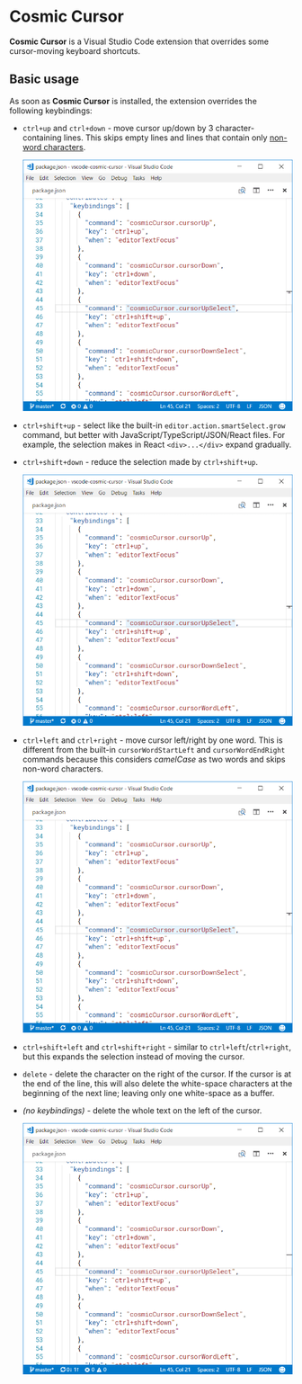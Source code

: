# Cosmic Cursor

**Cosmic Cursor** is a Visual Studio Code extension that overrides some cursor-moving keyboard shortcuts.

## Basic usage

As soon as **Cosmic Cursor** is installed, the extension overrides the following keybindings:

- `ctrl+up` and `ctrl+down` - move cursor up/down by 3 character-containing lines. This skips empty lines and lines that contain only [non-word characters](https://www.w3schools.com/Jsref/jsref_regexp_wordchar_non.asp).

	![ctrl+up](docs/ctrl+up.gif)

- `ctrl+shift+up` - select like the built-in `editor.action.smartSelect.grow` command, but better with JavaScript/TypeScript/JSON/React files. For example, the selection makes in React `<div>...</div>` expand gradually.
- `ctrl+shift+down` - reduce the selection made by `ctrl+shift+up`.

	![ctrl+shift+up](docs/ctrl+shift+up.gif)

- `ctrl+left` and `ctrl+right` - move cursor left/right by one word. This is different from the built-in `cursorWordStartLeft` and `cursorWordEndRight` commands because this considers _camelCase_ as two words and skips non-word characters.

	![ctrl+right](docs/ctrl+right.gif)

- `ctrl+shift+left` and `ctrl+shift+right` - similar to `ctrl+left`/`ctrl+right`, but this expands the selection instead of moving the cursor.

- `delete` - delete the character on the right of the cursor. If the cursor is at the end of the line, this will also delete the white-space characters at the beginning of the next line; leaving only one white-space as a buffer.

- _(no keybindings)_ - delete the whole text on the left of the cursor.

	![deleteLeftStart](docs/shift+backspace.gif)
